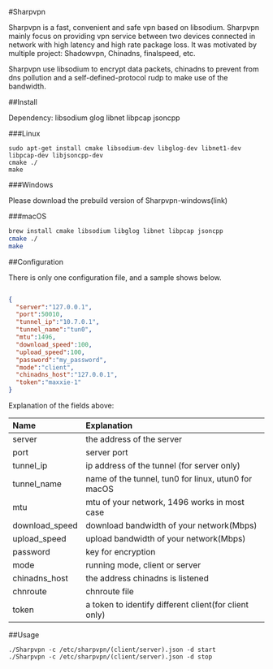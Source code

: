 #Sharpvpn

Sharpvpn is a fast, convenient and safe vpn based on libsodium. Sharpvpn mainly focus on providing vpn service between two devices connected in network with high latency and high rate package loss. It was motivated by multiple project: Shadowvpn, Chinadns, finalspeed, etc.

Sharpvpn use libsodium to encrypt data packets, chinadns to prevent from dns pollution and a self-defined-protocol rudp to make use of the bandwidth.



##Install

Dependency: libsodium glog libnet libpcap jsoncpp

###Linux

````
sudo apt-get install cmake libsodium-dev libglog-dev libnet1-dev libpcap-dev libjsoncpp-dev
cmake ./
make
````



###Windows

Please download the prebuild version of Sharpvpn-windows(link)



###macOS

````bash
brew install cmake libsodium libglog libnet libpcap jsoncpp
cmake ./
make
````



##Configuration

There is only one configuration file, and a sample shows below.

```json

{
  "server":"127.0.0.1",
  "port":50010,
  "tunnel_ip":"10.7.0.1",
  "tunnel_name":"tun0",
  "mtu":1496,
  "download_speed":100,
  "upload_speed":100,
  "password":"my_password",
  "mode":"client",
  "chinadns_host":"127.0.0.1",
  "token":"maxxie-1"
}
```

Explanation of the fields above:

| Name           | Explanation                              |
| :------------- | :--------------------------------------- |
| server         | the address of the server                |
| port           | server port                              |
| tunnel_ip      | ip address of the tunnel (for server only) |
| tunnel_name    | name of the tunnel, tun0 for linux, utun0 for macOS |
| mtu            | mtu of your network, 1496 works in most case |
| download_speed | download bandwidth of your network(Mbps) |
| upload_speed   | upload bandwidth of your network(Mbps)   |
| password       | key for encryption                       |
| mode           | running mode, client or server           |
| chinadns_host  | the address chinadns is listened         |
| chnroute       | chnroute file                            |
| token          | a token to identify different client(for client only) |

##Usage

```
./Sharpvpn -c /etc/sharpvpn/(client/server).json -d start
./Sharpvpn -c /etc/sharpvpn/(client/server).json -d stop
```
